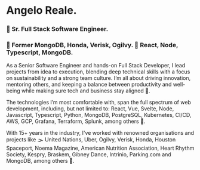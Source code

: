 # Angelo Reale.

### 💼 Sr. Full Stack Software Engineer. 
### 🔳 Former MongoDB, Honda, Verisk, Ogilvy. 🦾 React, Node, Typescript, MongoDB.

As a Senior Software Engineer and hands-on Full Stack Developer, I lead projects from idea to execution, blending deep technical skills with a focus on sustainability and a strong team culture. I’m all about driving innovation, mentoring others, and keeping a balance between productivity and well-being while making sure tech and business stay aligned 💪.

The technologies I’m most comfortable with, span the full spectrum of web development, including, but not limited to: React, Vue, Svelte, Node, Javascript, Typescript, Python, MongoDB, PostgreSQL, Kubernetes, CI/CD, AWS, GCP, Grafana, Terraform, Splunk, among others 🦾.

With 15+ years in the industry, I've worked with renowned organisations and projects like 🌫️ United Nations, Uber, Ogilvy, Verisk, Honda, Houston Spaceport, Noema Magazine, American Nutrition Association, Heart Rhythm Society, Kespry, Braskem, Gibney Dance, Intrinio, Parking.com and MongoDB, among others 🏢.
